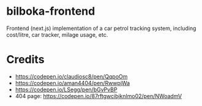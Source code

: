 # bilboka-frontend

Frontend (next.js) implementation of a car petrol tracking system, including cost/litre, car tracker, milage usage, etc.

# Credits

- https://codepen.io/claudiosc8/pen/QqpoOm
- https://codepen.io/aman4404/pen/RwwpjWa
- https://codepen.io/LSegg/pen/bGvPvBP
- 404 page: https://codepen.io/87rftgwcibjknlmo02/pen/NWoadmV

